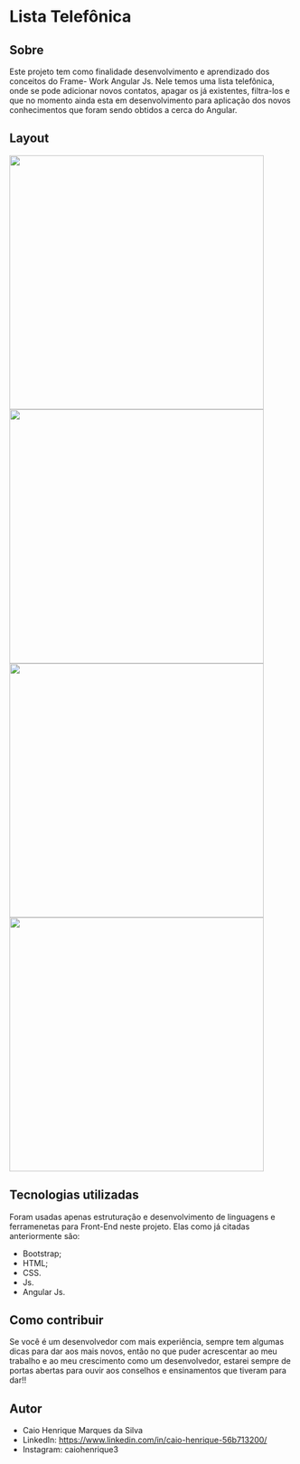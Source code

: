 # Lista Telefônica

## Sobre
Este projeto tem como finalidade desenvolvimento e aprendizado dos conceitos do Frame-
Work Angular Js.
Nele temos uma lista telefônica, onde se pode adicionar novos contatos, apagar os já
existentes, filtra-los e que no momento ainda esta em desenvolvimento para aplicação
dos novos conhecimentos que foram sendo obtidos a cerca do Angular. 

## Layout
<img width="450" heigth="500" src="src/img/image1.png"> 
<img width="450" heigth="500" src="src/img/image2.png"> 
<img width="450" heigth="500" src="src/img/image3.png"> 
<img width="450" heigth="500" src="src/img/image4.png"> 

## Tecnologias utilizadas
Foram usadas apenas estruturação e desenvolvimento de linguagens e ferramenetas para Front-End
neste projeto. Elas como já citadas anteriormente são:

 - Bootstrap;
 - HTML;
 - CSS.
 - Js.
 - Angular Js.

## Como contribuir
Se você é um desenvolvedor com mais experiência, sempre tem algumas dicas para dar aos mais novos,
então no que puder acrescentar ao meu trabalho e ao meu crescimento como um desenvolvedor, estarei 
sempre de portas abertas para ouvir aos conselhos e ensinamentos que tiveram para dar!!

## Autor 

 - Caio Henrique Marques da Silva
 - LinkedIn: https://www.linkedin.com/in/caio-henrique-56b713200/
 - Instagram: caiohenrique3